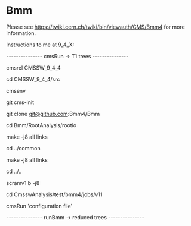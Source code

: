 Bmm
===

Please see https://twiki.cern.ch/twiki/bin/viewauth/CMS/Bmm4 for more information.


Instructions to me at 9_4_X:

--------------- cmsRun -> T1 trees ---------------

cmsrel CMSSW_9_4_4

cd CMSSW_9_4_4/src

cmsenv

git cms-init   

git clone git@github.com:Bmm4/Bmm

cd Bmm/RootAnalysis/rootio

make -j8 all links

cd ../common

make -j8 all links

cd ../..

scramv1 b -j8

cd CmsswAnalysis/test/bmm4/jobs/v11

cmsRun 'configuration file'


--------------- runBmm -> reduced trees ---------------

